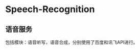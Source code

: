 # Speech-Recognition
语音服务
--------------------------------------------------
包括模块：语音听写，语音合成，分别使用了百度和讯飞API进行。
